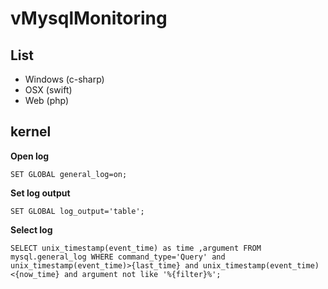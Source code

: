 # vMysqlMonitoring

## List

- Windows (c-sharp)
- OSX (swift)
- Web (php)

## kernel

**Open log**

    SET GLOBAL general_log=on;

**Set log output**

    SET GLOBAL log_output='table';

**Select log**

    SELECT unix_timestamp(event_time) as time ,argument FROM mysql.general_log WHERE command_type='Query' and unix_timestamp(event_time)>{last_time} and unix_timestamp(event_time)<{now_time} and argument not like '%{filter}%';